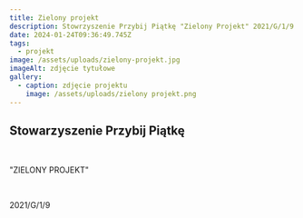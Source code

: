 ```yaml
---
title: Zielony projekt
description: Stowrzyszenie Przybij Piątkę "Zielony Projekt" 2021/G/1/9
date: 2024-01-24T09:36:49.745Z
tags:
  - projekt
image: /assets/uploads/zielony-projekt.jpg
imageAlt: zdjęcie tytułowe
gallery:
  - caption: zdjęcie projektu
    image: /assets/uploads/zielony projekt.png
---
```

## Stowarzyszenie Przybij Piątkę

<br>

"ZIELONY PROJEKT"

<br>

2021/G/1/9
